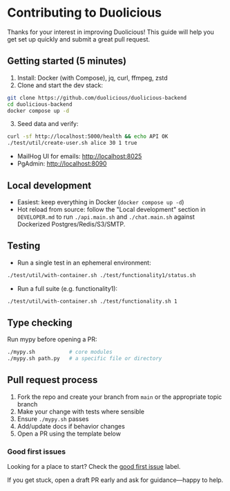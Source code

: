 # Contributing to Duolicious

Thanks for your interest in improving Duolicious! This guide will help you get set up quickly and submit a great pull request.

## Getting started (5 minutes)

1. Install: Docker (with Compose), jq, curl, ffmpeg, zstd
2. Clone and start the dev stack:

```bash
git clone https://github.com/duolicious/duolicious-backend
cd duolicious-backend
docker compose up -d
```

3. Seed data and verify:

```bash
curl -sf http://localhost:5000/health && echo API OK
./test/util/create-user.sh alice 30 1 true
```

- MailHog UI for emails: [http://localhost:8025](http://localhost:8025)
- PgAdmin: [http://localhost:8090](http://localhost:8090)

## Local development

- Easiest: keep everything in Docker (`docker compose up -d`)
- Hot reload from source: follow the "Local development" section in `DEVELOPER.md` to run `./api.main.sh` and `./chat.main.sh` against Dockerized Postgres/Redis/S3/SMTP.

## Testing

- Run a single test in an ephemeral environment:

```bash
./test/util/with-container.sh ./test/functionality1/status.sh
```

- Run a full suite (e.g. functionality1):

```bash
./test/util/with-container.sh ./test/functionality.sh 1
```

## Type checking

Run mypy before opening a PR:

```bash
./mypy.sh           # core modules
./mypy.sh path.py   # a specific file or directory
```

## Pull request process

1. Fork the repo and create your branch from `main` or the appropriate topic branch
2. Make your change with tests where sensible
3. Ensure `./mypy.sh` passes
4. Add/update docs if behavior changes
5. Open a PR using the template below

### Good first issues

Looking for a place to start? Check the [good first issue](https://github.com/duolicious/duolicious-backend/labels/good%20first%20issue) label.

If you get stuck, open a draft PR early and ask for guidance—happy to help. 
